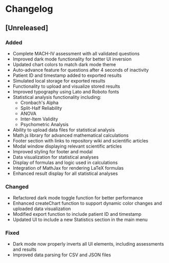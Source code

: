# Changelog

## [Unreleased]

### Added

- Complete MACH-IV assessment with all validated questions
- Improved dark mode functionality for better UI inversion
- Updated chart colors to match dark mode theme
- Auto-advance feature for questions after 4 seconds of inactivity
- Patient ID and timestamp added to exported results
- Simulated local storage for exported results
- Functionality to upload and visualize stored results
- Improved typography using Lato and Roboto fonts
- Statistical analysis functionality including:
  - Cronbach's Alpha
  - Split-Half Reliability
  - ANOVA
  - Inter-Item Validity
  - Psychometric Analysis
- Ability to upload data files for statistical analysis
- Math.js library for advanced mathematical calculations
- Footer section with links to repository wiki and scientific articles
- Modal window displaying relevant scientific articles
- Improved styling for footer and modal
- Data visualization for statistical analyses
- Display of formulas and logic used in calculations
- Integration of MathJax for rendering LaTeX formulas
- Enhanced result display for all statistical analyses

### Changed

- Refactored dark mode toggle function for better performance
- Enhanced createChart function to support dynamic color changes and uploaded data visualization
- Modified export function to include patient ID and timestamp
- Updated UI to include a new Statistics section in the main menu

### Fixed

- Dark mode now properly inverts all UI elements, including assessments and results
- Improved data parsing for CSV and JSON files